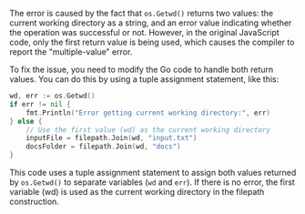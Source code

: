 
The error is caused by the fact that `os.Getwd()` returns two values: the current working directory as a string, and an error value indicating whether the operation was successful or not. However, in the original JavaScript code, only the first return value is being used, which causes the compiler to report the "multiple-value" error.

To fix the issue, you need to modify the Go code to handle both return values. You can do this by using a tuple assignment statement, like this:
```go
wd, err := os.Getwd()
if err != nil {
	fmt.Println("Error getting current working directory:", err)
} else {
	// Use the first value (wd) as the current working directory
	inputFile = filepath.Join(wd, "input.txt")
	docsFolder = filepath.Join(wd, "docs")
}
```
This code uses a tuple assignment statement to assign both values returned by `os.Getwd()` to separate variables (`wd` and `err`). If there is no error, the first variable (wd) is used as the current working directory in the filepath construction.
